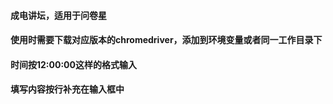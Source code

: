 #### 成电讲坛，适用于问卷星
#### 使用时需要下载对应版本的chromedriver，添加到环境变量或者同一工作目录下
#### 时间按12:00:00这样的格式输入
#### 填写内容按行补充在输入框中
